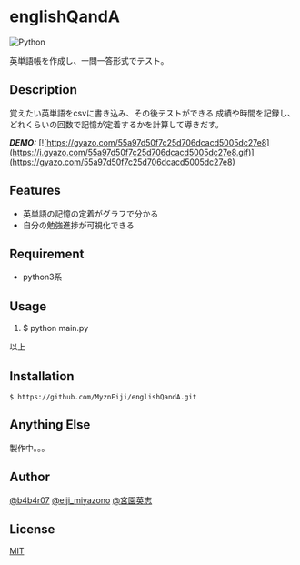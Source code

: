 # englishQandA

![Python](https://img.shields.io/pypi/pyversions/Django.svg)

英単語帳を作成し、一問一答形式でテスト。


## Description

覚えたい英単語をcsvに書き込み、その後テストができる
成績や時間を記録し、どれくらいの回数で記憶が定着するかを計算して導きだす。

***DEMO:***
[![https://gyazo.com/55a97d50f7c25d706dcacd5005dc27e8](https://i.gyazo.com/55a97d50f7c25d706dcacd5005dc27e8.gif)](https://gyazo.com/55a97d50f7c25d706dcacd5005dc27e8)


## Features

- 英単語の記憶の定着がグラフで分かる
- 自分の勉強進捗が可視化できる


## Requirement

- python3系


## Usage

1. $ python main.py

以上


## Installation

    $ https://github.com/MyznEiji/englishQandA.git

## Anything Else

製作中。。。


## Author

[@b4b4r07](https://twitter.com/b4b4r07)
[@eiji_miyazono](https://twitter.com/?logged_out=1&lang=ja)
[@宮園英志](https://www.facebook.com/MyznEizibeendet)


## License

[MIT](http://b4b4r07.mit-license.org)
